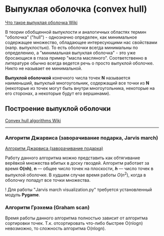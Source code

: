 # Выпуклая оболочка (convex hull)
[Что такое выпуклая оболочка Wiki](https://ru.wikipedia.org/wiki/Выпуклая_оболочка)

В теории обобщенной выпуклости и аналогичных областях термин "оболочка" ("hull") - однозначно определен, как минимальное содержащее множество, обладающее интересующими нас свойствами (напр. выпуклостью). То есть оболочки всегда минимальны по определению, а "минимальная выпуклая оболочка" - это уже бросающися в глаза пример "масла масляного". Соответственно в литературе обычно всегда ведется речь о просто выпуклой оболочке. Никто не называет ее минимальной.

**Выпуклой оболочкой** конечного числа точек **N** называется наименьший, выпуклый многоугольник, содержащий все точки из **N** (некоторые из точек могут быть внутри многоугольника, некоторые на его сторонах, а некоторые будут его вершинами).

## Построение выпуклой оболочки
[Convex hull algorithms Wiki](https://en.wikipedia.org/wiki/Convex_hull_algorithms)

---

### Алгоритм Джарвиса (заворачивание подарка, Jarvis march)
[Алгоритм Джарвиса (заворачивание подарка)](https://gospodaretsva.com/urok-35-postroenie-vypukloj-obolochki.html)

Работу данного алгоритма можно представить как обтягивание верёвкой множества вбитых в доску гвоздей. Алгоритм работает за время **O(nh)**, **n** — общее число точек на плоскости, **ℎ** — число точек в выпуклой оболочке. В худшем случае время работы $O(n^2)$, когда в оболочку попадут все точки множества.

! Для работы "Jarvis march visualization.py" требуется установленный модуль **Pygame**.

### Алгоритм Грэхема (Graham scan)





Время работы данного алгоритма полностью зависит от алгоритма сортировки точек. Т.к. отсортировать что-либо быстрее O(nlogn) невозможно, то сложность алгоритма O(nlogn).

